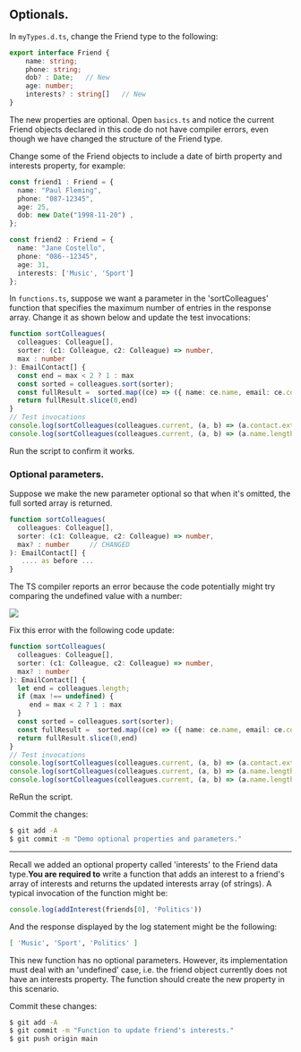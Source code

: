## Optionals.

In `myTypes.d.ts`, change the Friend  type to the following:
~~~ts
export interface Friend {
    name: string;
    phone: string;
    dob? : Date;   // New
    age: number;
    interests? : string[]   // New
}
~~~
The new properties are optional. Open `basics.ts` and notice the current Friend objects declared in this code do not have compiler errors, even though we have changed the structure of the Friend type.

Change some of the Friend objects to include a date of birth property and interests property, for  example:
~~~ts
const friend1 : Friend = {
  name: "Paul Fleming",
  phone: "087-12345",
  age: 25,
  dob: new Date("1998-11-20") ,
};

const friend2 : Friend = {
  name: "Jane Costello",
  phone: "086--12345",
  age: 31,
  interests: ['Music', 'Sport']
};
~~~ 

In `functions.ts`, suppose we want a parameter in the 'sortColleagues' function that specifies the maximum number of entries in the response array. Change it as shown below and update the test invocations:
~~~ts
function sortColleagues(
  colleagues: Colleague[],
  sorter: (c1: Colleague, c2: Colleague) => number,
  max : number
): EmailContact[] {
  const end = max < 2 ? 1 : max
  const sorted = colleagues.sort(sorter);
  const fullResult =  sorted.map((ce) => ({ name: ce.name, email: ce.contact.email }));
  return fullResult.slice(0,end)
}
// Test invocations
console.log(sortColleagues(colleagues.current, (a, b) => (a.contact.extension - b.contact.extension),3));
console.log(sortColleagues(colleagues.current, (a, b) => (a.name.length - b.name.length),1));
~~~
Run the script to confirm it works. 

### Optional parameters.

Suppose we make the new parameter optional so that when it's omitted, the full sorted array is returned.
~~~ts
function sortColleagues(
  colleagues: Colleague[],
  sorter: (c1: Colleague, c2: Colleague) => number,
  max? : number     // CHANGED
): EmailContact[] {
   .... as before ...
}
~~~
The TS compiler reports an error because the code potentially might try comparing the undefined value with a number:

![][optionalError] 

Fix this error with the following code update:
~~~ts
function sortColleagues(
  colleagues: Colleague[],
  sorter: (c1: Colleague, c2: Colleague) => number,
  max? : number
): EmailContact[] {
  let end = colleagues.length;
  if (max !== undefined) {
     end = max < 2 ? 1 : max
  }
  const sorted = colleagues.sort(sorter);
  const fullResult =  sorted.map((ce) => ({ name: ce.name, email: ce.contact.email }));
  return fullResult.slice(0,end)
}
// Test invocations
console.log(sortColleagues(colleagues.current, (a, b) => (a.contact.extension - b.contact.extension),3));
console.log(sortColleagues(colleagues.current, (a, b) => (a.name.length - b.name.length),1));
console.log(sortColleagues(colleagues.current, (a, b) => (a.name.length - b.name.length))); // NEW
~~~
ReRun the script.

Commit the changes:
~~~bash
$ git add -A
$ git commit -m "Demo optional properties and parameters."
~~~

--------------------------

Recall we added an optional property called 'interests' to the Friend data type.__You are required to__ write a function that adds an interest to a friend's array of interests and returns the updated interests array (of strings). A typical invocation of the function might be: 
~~~ts
console.log(addInterest(friends[0], 'Politics'))
~~~
And the response displayed by the log statement might be the following:
~~~bash
[ 'Music', 'Sport', 'Politics' ]
~~~
This new function has no optional parameters. However, its implementation must deal with an 'undefined' case, i.e. the friend object currently does not have an interests property. The function should create the new property in this scenario.

Commit these changes:
~~~bash
$ git add -A
$ git commit -m "Function to update friend's interests."
$ git push origin main
~~~

[optionalError]: ./img/optionalError.png
